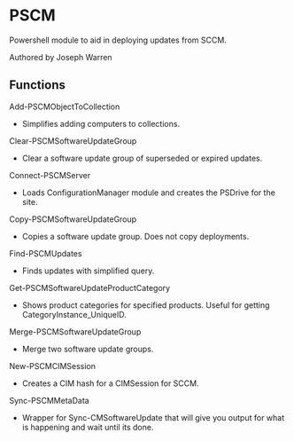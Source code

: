 # PSCM
Powershell module to aid in deploying updates from SCCM.

Authored by Joseph Warren

## Functions
Add-PSCMObjectToCollection
* Simplifies adding computers to collections.

Clear-PSCMSoftwareUpdateGroup
* Clear a software update group of superseded or expired updates.

Connect-PSCMServer
* Loads ConfigurationManager module and creates the PSDrive for the site.

Copy-PSCMSoftwareUpdateGroup
* Copies a software update group. Does not copy deployments.

Find-PSCMUpdates
* Finds updates with simplified query.

Get-PSCMSoftwareUpdateProductCategory
* Shows product categories for specified products. Useful for getting CategoryInstance_UniqueID.

Merge-PSCMSoftwareUpdateGroup
* Merge two software update groups.

New-PSCMCIMSession
* Creates a CIM hash for a CIMSession for SCCM.

Sync-PSCMMetaData
* Wrapper for Sync-CMSoftwareUpdate that will give you output for what is happening and wait until its done.
